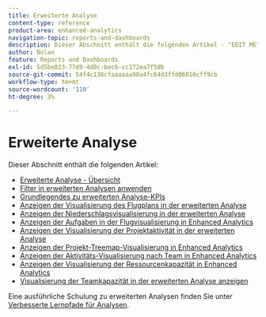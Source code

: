 ```yaml
---
title: Erweiterte Analyse
content-type: reference
product-area: enhanced-analytics
navigation-topic: reports-and-dashboards
description: Dieser Abschnitt enthält die folgenden Artikel - "EDIT ME".
author: Nolan
feature: Reports and Dashboards
exl-id: 5d5be823-77d9-4d0c-bec6-cc172ea7f50b
source-git-commit: 54f4c136cfaaaaaa90a4fc64d3ffd06816cff9cb
workflow-type: tm+mt
source-wordcount: '110'
ht-degree: 3%

---
```


# Erweiterte Analyse

Dieser Abschnitt enthält die folgenden Artikel:

* [Erweiterte Analyse - Übersicht](../enhanced-analytics/enhanced-analytics-overview.md)
* [Filter in erweiterten Analysen anwenden](../enhanced-analytics/use-enhanced-analytics-filters.md)
* [Grundlegendes zu erweiterten Analyse-KPIs](../enhanced-analytics/understand-enhanced-analytics-kpis.md)
* [Anzeigen der Visualisierung des Flugplans in der erweiterten Analyse](../enhanced-analytics/flight-plan-overview.md)
* [Anzeigen der Niederschlagsvisualisierung in der erweiterten Analyse](../enhanced-analytics/burndown-overview.md)
* [Anzeigen der Aufgaben in der Flugvisualisierung in Enhanced Analytics](../enhanced-analytics/tasks-in-flight-overview.md)
* [Anzeigen der Visualisierung der Projektaktivität in der erweiterten Analyse](../enhanced-analytics/project-activity-overview.md)
* [Anzeigen der Projekt-Treemap-Visualisierung in Enhanced Analytics](../enhanced-analytics/project-treemap-overview.md)
* [Anzeigen der Aktivitäts-Visualisierung nach Team in Enhanced Analytics](../enhanced-analytics/activity-by-team-overview.md)
* [Anzeigen der Visualisierung der Ressourcenkapazität in Enhanced Analytics](../enhanced-analytics/resource-capacity-overview.md)
* [Visualisierung der Teamkapazität in der erweiterten Analyse anzeigen](../enhanced-analytics/team-capacity-overview.md)

<!--* [View Enhanced analytics visualizations by duration](../enhanced-analytics/view-enhanced-analytics-charts-duration.md)-->

<!--
  <li data-mc-conditions="QuicksilverOrClassic.Draft mode"><a href="../enhanced-analytics/trend-views-overview.md" class="MCXref xref" xrefformat="{para}">Trend views overview</a> </li>
  -->

Eine ausführliche Schulung zu erweiterten Analysen finden Sie unter [Verbesserte Lernpfade für Analysen](https://one.workfront.com/s/enhanced-analytics-program).
